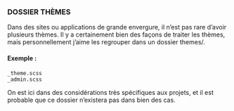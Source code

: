 ### DOSSIER THÈMES
Dans des sites ou applications de grande envergure, il n’est pas rare d’avoir plusieurs thèmes. Il y a certainement bien des façons de traiter les thèmes, mais personnellement j’aime les regrouper dans un dossier themes/.

#### Exemple :

    _theme.scss
    _admin.scss

On est ici dans des considérations très spécifiques aux projets, et il est probable que ce dossier n’existera pas dans bien des cas.